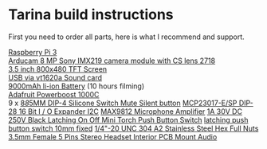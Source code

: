 # Tarina build instructions #

First you need to order all parts, here is what I recommend and support.

[Raspberry Pi 3](https://www.raspberrypi.org/products/raspberry-pi-3-model-b/)<br>
[Arducam 8 MP Sony IMX219 camera module with CS lens 2718](http://www.uctronics.com/arducam-8-mp-sony-imx219-camera-module-with-cs-lens-2717-for-raspberry-pi.html)<br>
[3.5 inch 800x480 TFT Screen](https://www.aliexpress.com/store/product/U-Geek-Raspberry-Pi-3-5-inch-800-480-TFT-Screen-HD-HighSpeed-LCD-Module-3/1954241_32672157641.html)<br>
[USB via vt1620a Sound card](https://www.aliexpress.com/item/Professional-External-USB-Sound-Card-Adapter-Virtual-7-1-Channel-3D-Audio-with-3-5mm-Headset/32588038556.html?spm=2114.01010208.8.8.E8ZKLB)<br>
[9000mAh li-ion Battery](https://www.aliexpress.com/item/3-7v-9000mAh-capacity-18650-Rechargeable-lithium-battery-pack-18650-jump-starter/32619902319.html?spm=2114.13010608.0.0.XcKleV) (10 hours filming)<br>
[Adafruit Powerboost 1000C](https://www.ebay.com/itm/Adafruit-PowerBoost-1000-Charger-Rechargeable-5V-Lipo-USB-Boost-1A-1000C-A/282083284436?epid=2256108887&hash=item41ad7955d4%3Ag%3ALesAAOSwkQZbYXrn&_sacat=0&_nkw=powerboost+1000c&_from=R40&rt=nc&_trksid=m570.l1313)<br>
9 x [8*8*5MM DIP-4 Silicone Switch Mute Silent button](http://www.ebay.com/itm/151723036469?_trksid=p2057872.m2749.l2649&ssPageName=STRK%3AMEBIDX%3AIT)
[MCP23017-E/SP DIP-28 16 Bit I / O Expander I2C](http://www.ebay.com/sch/sis.html?_nkw=5Pcs+MCP23017+E+SP+DIP+28+16+Bit+I+O+Expander+I2C+TOP+GM&_trksid=p2047675.m4100)
[MAX9812 Microphone Amplifier](https://www.aliexpress.com/item/MIC-microphone-amplifier-module-sound-module-voice-module/32268198506.html?spm=a2g0s.9042311.0.0.3ac34c4dNug0b5)
[1A 30V DC 250V Black Latching On Off Mini Torch Push Button Switch](https://www.aliexpress.com/item/10Pcs-Set-1A-30V-DC-250V-Black-Latching-On-Off-Mini-Torch-Push-Button-Switch-G08/32756874522.html?spm=a2g0s.9042311.0.0.27424c4ddFzv3i)
[latching push button switch 10mm fixed](https://www.aliexpress.com/item/24pcs-latching-push-button-switch-10mm-fixed-pushbutton-switch-latching-maintained-push-buttons/32770346793.html?spm=a2g0s.9042311.0.0.27424c4ddFzv3i)
[1/4"-20 UNC 304 A2 Stainless Steel Hex Full Nuts](https://www.ebay.com/itm/1-4-20-UNC-304-A2-Stainless-Steel-Hex-Full-Nuts-Qty-10PCS-/222134363896?hash=item33b83d66f8)
[3.5mm Female 5 Pins Stereo Headset Interior PCB Mount Audio](https://www.ebay.com/itm/10pcs-3-5mm-Female-5-Pins-Stereo-Headset-Interior-PCB-Mount-Audio-Jack-Socket-/252376936189?hash=item3ac2d66efd)
